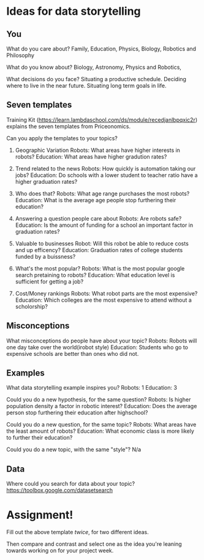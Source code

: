 # Ideas for data storytelling

## You

What do you care about?
Family, Education, Physics, Biology, Robotics and Philosophy 

What do you know about?
Biology, Astronomy, Physics and Robotics, 

What decisions do you face?
Situating a productive schedule. Deciding where to live in the near future. Situating long term goals in life.

## Seven templates

Training Kit (https://learn.lambdaschool.com/ds/module/recedjanlbpqxic2r) explains the seven templates from Priceonomics.

Can you apply the templates to your topics? 

1. Geographic Variation
Robots: What areas have higher interests in robots?
Education: What areas have higher gradution rates?

2. Trend related to the news
Robots: How quickly is automation taking our jobs?
Education: Do schools with a lower student to teacher ratio have a higher graduation rates?

3. Who does that?
Robots: What age range purchases the most robots?
Education: What is the average age people stop furthering their education?

4. Answering a question people care about
Robots: Are robots safe?
Education: Is the amount of funding for a school an important factor in graduation rates?

5. Valuable to businesses
Robot: Will this robot be able to reduce costs and up efficency? 
Education: Graduation rates of college students funded by a buissness? 

6. What's the most popular?
Robots: What is the most popular google search pretaining to robots?
Education: What education level is sufficient for getting a job?

7. Cost/Money rankings
Robots: What robot parts are the most expensive?
Education: Which colleges are the most expensive to attend without a scholorship? 

## Misconceptions

What misconceptions do people have about your topic?
Robots: Robots will one day take over the world(irobot style)
Education: Students who go to expensive schools are better than ones who did not. 

## Examples

What data storytelling example inspires you?
Robots: 1
Education: 3

Could you do a new hypothesis, for the same question?
Robots: Is higher population density a factor in robotic interest?
Education: Does the average person stop furthering their education after highschool?

Could you do a new question, for the same topic?
Robots: What areas have the least amount of robots?
Education: What economic class is more likely to further their education?

Could you do a new topic, with the same "style"?
N/a

## Data

Where could you search for data about your topic?
https://toolbox.google.com/datasetsearch

# Assignment!

Fill out the above template *twice*, for two different ideas.

Then compare and contrast and select one as the idea you're leaning towards
working on for your project week.
